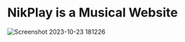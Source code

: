 # NikPlay is a Musical Website 

![Screenshot 2023-10-23 181226](https://github.com/NikCdy/NikPlay/assets/51456428/913c1062-4582-4828-9f59-b39cc19982b6)
